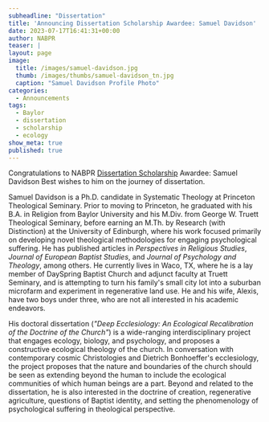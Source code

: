 ```yaml
---
subheadline: "Dissertation"
title: 'Announcing Dissertation Scholarship Awardee: Samuel Davidson'
date: 2023-07-17T16:41:31+00:00
author: NABPR
teaser: |
layout: page
image:
  title: /images/samuel-davidson.jpg
  thumb: /images/thumbs/samuel-davidson_tn.jpg
  caption: "Samuel Davidson Profile Photo"
categories:
  - Announcements
tags:
  - Baylor
  - dissertation
  - scholarship
  - ecology
show_meta: true
published: true 
---
```

<div>
  Congratulations to NABPR <a href="/disssertation/">Dissertation Scholarship</a> Awardee: Samuel Davidson Best wishes to him on the journey of dissertation.
</div>

Samuel Davidson is a Ph.D. candidate in Systematic Theology at Princeton Theological Seminary. Prior to moving to Princeton, he graduated with his B.A. in Religion from Baylor University and his M.Div. from George W. Truett Theological Seminary, before earning an M.Th. by Research (with Distinction) at the University of Edinburgh, where his work focused primarily on developing novel theological methodologies for engaging psychological suffering. He has published articles in *Perspectives in Religious Studies*, *Journal of European Baptist Studies*, and *Journal of Psychology and Theology*, among others. He currently lives in Waco, TX, where he is a lay member of DaySpring Baptist Church and adjunct faculty at Truett Seminary, and is attempting to turn his family's small city lot into a suburban microfarm and experiment in regenerative land use. He and his wife, Alexis, have two boys under three, who are not all interested in his academic endeavors.

His doctoral dissertation (*"Deep Ecclesiology: An Ecological Recalibration of the Doctrine of the Church"*) is a wide-ranging interdisciplinary project that engages ecology, biology, and psychology, and proposes a constructive ecological theology of the church. In conversation with contemporary cosmic Christologies and Dietrich Bonhoeffer's ecclesiology, the project proposes that the nature and boundaries of the church should be seen as extending beyond the human to include the ecological communities of which human beings are a part. Beyond and related to the dissertation, he is also interested in the doctrine of creation, regenerative agriculture, questions of Baptist identity, and setting the phenomenology of psychological suffering in theological perspective.
